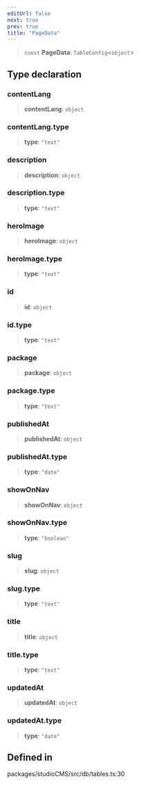 ```yaml
---
editUrl: false
next: true
prev: true
title: "PageData"
---
```


> `const` **PageData**: `TableConfig`\<`object`\>

## Type declaration

### contentLang

> **contentLang**: `object`

### contentLang.type

> **type**: `"text"`

### description

> **description**: `object`

### description.type

> **type**: `"text"`

### heroImage

> **heroImage**: `object`

### heroImage.type

> **type**: `"text"`

### id

> **id**: `object`

### id.type

> **type**: `"text"`

### package

> **package**: `object`

### package.type

> **type**: `"text"`

### publishedAt

> **publishedAt**: `object`

### publishedAt.type

> **type**: `"date"`

### showOnNav

> **showOnNav**: `object`

### showOnNav.type

> **type**: `"boolean"`

### slug

> **slug**: `object`

### slug.type

> **type**: `"text"`

### title

> **title**: `object`

### title.type

> **type**: `"text"`

### updatedAt

> **updatedAt**: `object`

### updatedAt.type

> **type**: `"date"`

## Defined in

packages/studioCMS/src/db/tables.ts:30
